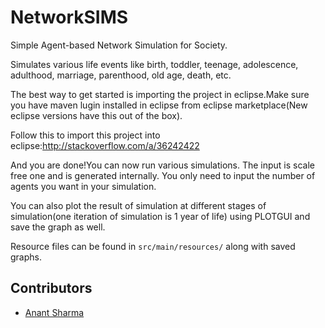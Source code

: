 # NetworkSIMS
Simple Agent-based Network Simulation for Society.

Simulates various life events like birth, toddler, teenage, adolescence, adulthood, marriage, parenthood, old age, death, etc.

The best way to get started is importing the project in eclipse.Make sure you have maven lugin installed in eclipse from eclipse marketplace(New eclipse versions have this out of the box).

Follow this to import this project into eclipse:http://stackoverflow.com/a/36242422

And you are done!You can now run various simulations. The input is scale free one and is generated internally. You only need to input the number of agents you want in your simulation.

You can also plot the result of simulation at different stages of simulation(one iteration of simulation is 1 year of life) using PLOTGUI and save the graph as well.

Resource files can be found in  `src/main/resources/` along with saved graphs.

## Contributors
 - [Anant Sharma](https://github.com/anant2047)
